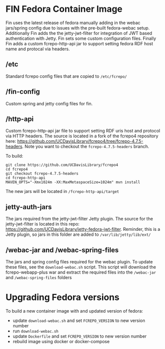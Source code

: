 # FIN Fedora Container Image

Fin uses the latest release of fedora manually adding in the webac jars/spring config due to issues with the pre-built fedora-webac setup.  Additionally Fin adds the the jetty-jwt-filter for integration of JWT based authentication with Jetty.  Fin sets some custom configuration files.  Finally Fin adds a custom fcrepo-http-api jar to support setting fedora RDF host name and protocal via headers.

## /etc

Standard fcrepo config files that are copied to `/etc/fcrepo/`

## /fin-config

Custom spring and jetty config files for fin.

## /http-api

Custom fcrepo-http-api jar file to support setting RDF uris host and protocol via HTTP headers.  The source is located in a fork of the fcrepo4 repository here: https://github.com/UCDavisLibrary/fcrepo4/tree/fcrepo-4.7.5-headers.  Note you want to checkout the `fcrepo-4.7.5-headers` branch.

To build:

```
git clone https://github.com/UCDavisLibrary/fcrepo4
cd fcrepo4
git checkout fcrepo-4.7.5-headers
cd fcrepo-http-api
MAVEN_OPTS="-Xmx1024m -XX:MaxMetaspaceSize=1024m" mvn install
```

The new jars will be located in `/fcrepo-http-api/target`

## jetty-auth-jars

The jars required from the jetty-jwt-filter Jetty plugin.  The source for the jetty-jwt-filter is located in this repo: https://github.com/UCDavisLibrary/jetty-fedora-jwt-filter.  Reminder, this is a Jetty plugin, so jars in this folder are added to `/var/lib/jetty/lib/ext/`

## /webac-jar and /webac-spring-files

The jars and spring config files required for the webac plugin.  To update these files, see the `download-webac.sh` script.  This script will download the fcrepo-webapp-plus war and extract the required files into the `/webac-jar` and `/webac-spring-files` folders

# Upgrading Fedora versions

To build a new container image with and updated version of fedora:

- update `download-webac.sh` and set `FCREPO_VERSION` to new version number
- run `download-webac.sh`
- update `Dockerfile` and set `FCREPO_VERSION` to new version number
- rebuild image using docker or docker-compose